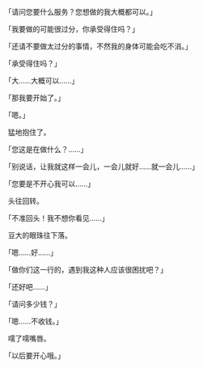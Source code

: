 　　「请问您要什么服务？您想做的我大概都可以。」

　　「我要做的可能很过分，你承受得住吗？」

　　「还请不要做太过分的事情，不然我的身体可能会吃不消。」

　　「承受得住吗？」

　　「大……大概可以……」

　　「那我要开始了。」

　　「嗯。」

　　猛地抱住了。

　　「您这是在做什么？……」

　　「别说话，让我就这样一会儿，一会儿就好……就一会儿……」

　　「您要是不开心我可以……」

　　头往回转。

　　「不准回头！我不想你看见……」

　　豆大的眼珠往下落。

　　「嗯……好……」



　　「做你们这一行的，遇到我这种人应该很困扰吧？」

　　「还好吧……」

　　「请问多少钱？」

　　「嗯……不收钱。」

　　嚅了嚅嘴唇。

　　「以后要开心哦。」

